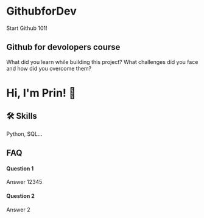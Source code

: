 # GithubforDev
Start Github 101!

## Github for devolopers course

What did you learn while building this project? What challenges did you face and how did you overcome them?
# Hi, I'm Prin! 👋

## 🛠 Skills
Python, SQL...

## FAQ

#### Question 1

Answer 12345

#### Question 2

Answer 2
